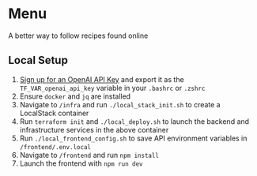 # Menu
A better way to follow recipes found online

## Local Setup
1. [Sign up for an OpenAI API Key](https://platform.openai.com/docs/quickstart/account-setup) and export it as the `TF_VAR_openai_api_key` variable in your `.bashrc` or `.zshrc`
2. Ensure `docker` and `jq` are installed
3. Navigate to `/infra` and run `./local_stack_init.sh` to create a LocalStack container
4. Run `terraform init` and `./local_deploy.sh` to launch the backend and infrastructure services in the above container
5. Run `./local_frontend_config.sh` to save API environment variables in `/frontend/.env.local`
6. Navigate to `/frontend` and run `npm install`
7. Launch the frontend with `npm run dev`
